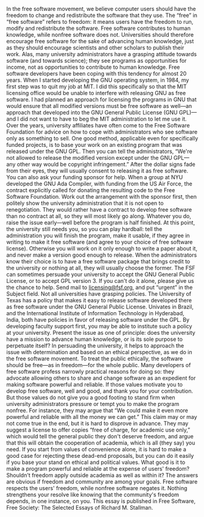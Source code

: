 In the free software movement, we believe computer users should have the freedom to change and redistribute the software that they use. The “free” in “free software” refers to freedom: it means users have the freedom to run, modify and redistribute the software. Free software contributes to human knowledge, while nonfree software does not. Universities should therefore encourage free software for the sake of advancing human knowledge, just as they should encourage scientists and other scholars to publish their work. Alas, many university administrators have a grasping attitude towards software (and towards science); they see programs as opportunities for income, not as opportunities to contribute to human knowledge. Free software developers have been coping with this tendency for almost 20 years. When I started developing the GNU operating system, in 1984, my first step was to quit my job at MIT. I did this specifically so that the MIT licensing office would be unable to interfere with releasing GNU as free software. I had planned an approach for licensing the programs in GNU that would ensure that all modified versions must be free software as well—an approach that developed into the GNU General Public License (GNU GPL)—and I did not want to have to beg the MIT administration to let me use it. Over the years, university affiliates have often come to the Free Software Foundation for advice on how to cope with administrators who see software only as something to sell. One good method, applicable even for specifically funded projects, is to base your work on an existing program that was released under the GNU GPL. Then you can tell the administrators, “We're not allowed to release the modified version except under the GNU GPL—any other way would be copyright infringement.” After the dollar signs fade from their eyes, they will usually consent to releasing it as free software. You can also ask your funding sponsor for help. When a group at NYU developed the GNU Ada Compiler, with funding from the US Air Force, the contract explicitly called for donating the resulting code to the Free Software Foundation. Work out the arrangement with the sponsor first, then politely show the university administration that it is not open to renegotiation. They would rather have a contract to develop free software than no contract at all, so they will most likely go along. Whatever you do, raise the issue early—well before the program is half finished. At this point, the university still needs you, so you can play hardball: tell the administration you will finish the program, make it usable, if they agree in writing to make it free software (and agree to your choice of free software license). Otherwise you will work on it only enough to write a paper about it, and never make a version good enough to release. When the administrators know their choice is to have a free software package that brings credit to the university or nothing at all, they will usually choose the former. The FSF can sometimes persuade your university to accept the GNU General Public License, or to accept GPL version 3. If you can't do it alone, please give us the chance to help. Send mail to licensing@fsf.org, and put “urgent” in the Subject field. Not all universities have grasping policies. The University of Texas has a policy that makes it easy to release software developed there as free software under the GNU General Public License. Univates in Brazil, and the International Institute of Information Technology in Hyderabad, India, both have policies in favor of releasing software under the GPL. By developing faculty support first, you may be able to institute such a policy at your university. Present the issue as one of principle: does the university have a mission to advance human knowledge, or is its sole purpose to perpetuate itself? In persuading the university, it helps to approach the issue with determination and based on an ethical perspective, as we do in the free software movement. To treat the public ethically, the software should be free—as in freedom—for the whole public. Many developers of free software profess narrowly practical reasons for doing so: they advocate allowing others to share and change software as an expedient for making software powerful and reliable. If those values motivate you to develop free software, well and good, and thank you for your contribution. But those values do not give you a good footing to stand firm when university administrators pressure or tempt you to make the program nonfree. For instance, they may argue that “We could make it even more powerful and reliable with all the money we can get.” This claim may or may not come true in the end, but it is hard to disprove in advance. They may suggest a license to offer copies “free of charge, for academic use only,” which would tell the general public they don't deserve freedom, and argue that this will obtain the cooperation of academia, which is all (they say) you need. If you start from values of convenience alone, it is hard to make a good case for rejecting these dead-end proposals, but you can do it easily if you base your stand on ethical and political values. What good is it to make a program powerful and reliable at the expense of users' freedom? Shouldn't freedom apply outside academia as well as within it? The answers are obvious if freedom and community are among your goals. Free software respects the users' freedom, while nonfree software negates it. Nothing strengthens your resolve like knowing that the community's freedom depends, in one instance, on you. This essay is published in Free Software, Free Society: The Selected Essays of Richard M. Stallman.